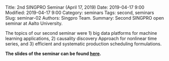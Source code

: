Title: 2nd SINGPRO Seminar (April 17, 2019)
Date: 2019-04-17 9:00
Modified: 2019-04-17 9:00
Category: seminars
Tags: second, seminars
Slug: seminar-02
Authors: Singpro Team.
Summary: Second SINGPRO open seminar at Aalto University.

The topics of our second seminar were 1) big data platforms for machine learning applications, 2) causality discovery Approach for nonlinear time series, and 3) efficient and systematic production scheduling formulations.

**The slides of the seminar can be found [here]({attach}/downloads/2019-04-17-SINGPRO-seminar-slides.pdf).**
